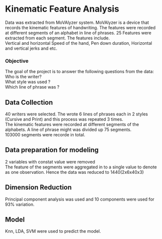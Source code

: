 # Kinematic Feature Analysis  
Data was extracted from MoVAlyzer system. MoVAlyzer is a device that records the kinematic features of handwriting. The features were recorded at different segments of an alphabet in line of phrases. 25 Features were extracted from each segment. The features include.  
Vertical and horizontal Speed of the hand,  Pen down duration, Horizontal and vertical jerks and etc.  
### Objective  
The goal of the project is to answer the following questions from the data:  
Who is the writer?  
What style was used ?  
Which line of phrase was ?   

## Data Collection  
40 writers were selected. The wrote 6 lines of phrases each in 2 styles (Cursive and Print) and this process was repeated 3 times.  
The kinematic features were recorded at different segments of the alphabets. A line of phrase might was divided up 75 segments.  
103000 segments were recorde in total.

## Data preparation for modeling  
2 variables with constat value were removed   
The feature of the segments were aggregated in to a single value to denote as one observation. Hence the data was reduced to 1440(2x6x40x3)  

## Dimension Reduction  
Principal component analysis was used and 10 components were used for 93% variation.

## Model 
Knn, LDA, SVM were used to predict the model.




